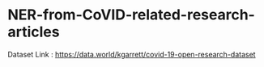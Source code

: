 # NER-from-CoVID-related-research-articles
Dataset Link : https://data.world/kgarrett/covid-19-open-research-dataset
